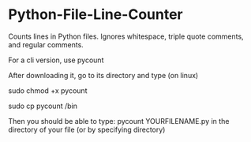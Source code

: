 # Python-File-Line-Counter
Counts lines in Python files. Ignores whitespace, triple quote comments, and regular comments.

For a cli version, use pycount

After downloading it, go to its directory and type (on linux)

sudo chmod +x pycount

sudo cp pycount /bin

Then you should be able to type:
pycount YOURFILENAME.py in the directory of your file (or by specifying directory)
